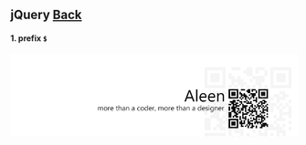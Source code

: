 ## jQuery [**Back**](./../README.md)

#### 1. prefix `$`



<a href="http://aleen42.github.io/" target="_blank" ><img src="./../pic/tail.gif"></a>